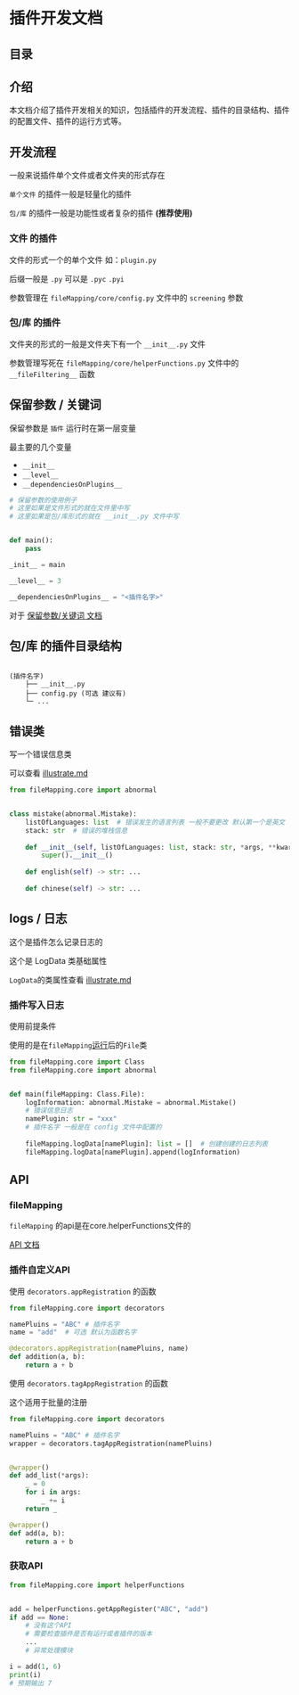 # 插件开发文档


## 目录



## 介绍

本文档介绍了插件开发相关的知识，包括插件的开发流程、插件的目录结构、插件的配置文件、插件的运行方式等。


## 开发流程


一般来说插件单个文件或者文件夹的形式存在

`单个文件` 的插件一般是轻量化的插件

`包/库` 的插件一般是功能性或者复杂的插件 **(推荐使用)**


### 文件 的插件


文件的形式一个的单个文件 如：`plugin.py`

后缀一般是 `.py` 可以是 `.pyc` `.pyi`

参数管理在 `fileMapping/core/config.py` 文件中的 `screening` 参数


### 包/库 的插件


文件夹的形式的一般是文件夹下有一个 `__init__.py` 文件

参数管理写死在 `fileMapping/core/helperFunctions.py` 文件中的 `__fileFiltering__` 函数


## 保留参数 / 关键词

保留参数是 `插件` 运行时在第一层变量

最主要的几个变量
- `__init__`
- `__level__`
- `__dependenciesOnPlugins__`

```python
# 保留参数的使用例子
# 这里如果是文件形式的就在文件里中写
# 这里如果是包/库形式的就在 __init__.py 文件中写


def main():
    pass

_init__ = main

__level__ = 3

__dependenciesOnPlugins__ = "<插件名字>"

```

对于 [保留参数/关键词 文档](https://github.com/fileMapping/keyword)



## 包/库 的插件目录结构

```text

(插件名字)
    ├── __init__.py
    ├── config.py (可选 建议有)
    └─ ...

```



## 错误类

写一个错误信息类

可以查看 [illustrate.md](illustrate.md#文件列表)



```python
from fileMapping.core import abnormal


class mistake(abnormal.Mistake):
    listOfLanguages: list  # 错误发生的语言列表 一般不要更改 默认第一个是英文
    stack: str  # 错误的堆栈信息
    
    def __init__(self, listOfLanguages: list, stack: str, *args, **kwargs):
        super().__init__()
    
    def english(self) -> str: ...
    
    def chinese(self) -> str: ...
```



## logs / 日志

这个是插件怎么记录日志的

这个是 LogData 类基础属性

`LogData`的类属性查看 [illustrate.md](illustrate.md#logdata-类属性)

### 插件写入日志


使用前提条件

使用的是在`fileMapping`[运行](core/fileRun.md)后的`File`类

```python
from fileMapping.core import Class
from fileMapping.core import abnormal


def main(fileMapping: Class.File):
    logInformation: abnormal.Mistake = abnormal.Mistake()
    # 错误信息日志
    namePlugin: str = "xxx"
    # 插件名字 一般是在 config 文件中配置的
    
    fileMapping.logData[namePlugin]: list = []  # 创建创建的日志列表
    fileMapping.logData[namePlugin].append(logInformation)

```



## API

### fileMapping

`fileMapping` 的api是在core.helperFunctions文件的

[API 文档](illustrate.md#helperfunctionspy)

### 插件自定义API
使用 `decorators.appRegistration` 的函数

```python
from fileMapping.core import decorators

namePluins = "ABC" # 插件名字
name = "add"  # 可选 默认为函数名字

@decorators.appRegistration(namePluins, name)
def addition(a, b):
    return a + b
```

使用 `decorators.tagAppRegistration` 的函数

这个适用于批量的注册

```python
from fileMapping.core import decorators

namePluins = "ABC" # 插件名字
wrapper = decorators.tagAppRegistration(namePluins)


@wrapper()
def add_list(*args):
    _ = 0
    for i in args:
        _ += i
    return _

@wrapper()
def add(a, b):
    return a + b
```

### 获取API

```python
from fileMapping.core import helperFunctions


add = helperFunctions.getAppRegister("ABC", "add")
if add == None:
    # 没有这个API
    # 需要检查插件是否有运行或者插件的版本
    ...
    # 异常处理模块

i = add(1, 6)
print(i)
# 预期输出 7
```


